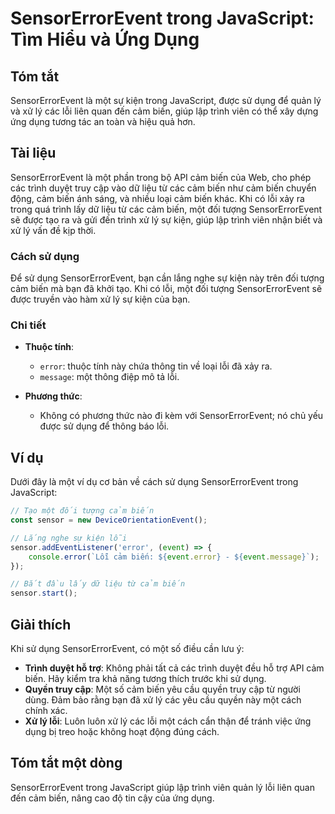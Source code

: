 <!--
Meta Description: # SensorErrorEvent trong JavaScript: Tìm Hiểu và Ứng Dụng ## Tóm tắt SensorErrorEvent là một sự kiện trong JavaScript, được sử dụng để quản lý và xử l...
Meta Keywords: cảm, biến, một, dụng, lỗi
-->

# SensorErrorEvent trong JavaScript: Tìm Hiểu và Ứng Dụng

## Tóm tắt
SensorErrorEvent là một sự kiện trong JavaScript, được sử dụng để quản lý và xử lý các lỗi liên quan đến cảm biến, giúp lập trình viên có thể xây dựng ứng dụng tương tác an toàn và hiệu quả hơn.

## Tài liệu
SensorErrorEvent là một phần trong bộ API cảm biến của Web, cho phép các trình duyệt truy cập vào dữ liệu từ các cảm biến như cảm biến chuyển động, cảm biến ánh sáng, và nhiều loại cảm biến khác. Khi có lỗi xảy ra trong quá trình lấy dữ liệu từ các cảm biến, một đối tượng SensorErrorEvent sẽ được tạo ra và gửi đến trình xử lý sự kiện, giúp lập trình viên nhận biết và xử lý vấn đề kịp thời.

### Cách sử dụng
Để sử dụng SensorErrorEvent, bạn cần lắng nghe sự kiện này trên đối tượng cảm biến mà bạn đã khởi tạo. Khi có lỗi, một đối tượng SensorErrorEvent sẽ được truyền vào hàm xử lý sự kiện của bạn.

### Chi tiết
- **Thuộc tính**:
  - `error`: thuộc tính này chứa thông tin về loại lỗi đã xảy ra.
  - `message`: một thông điệp mô tả lỗi.

- **Phương thức**:
  - Không có phương thức nào đi kèm với SensorErrorEvent; nó chủ yếu được sử dụng để thông báo lỗi.

## Ví dụ
Dưới đây là một ví dụ cơ bản về cách sử dụng SensorErrorEvent trong JavaScript:

```javascript
// Tạo một đối tượng cảm biến
const sensor = new DeviceOrientationEvent();

// Lắng nghe sự kiện lỗi
sensor.addEventListener('error', (event) => {
    console.error(`Lỗi cảm biến: ${event.error} - ${event.message}`);
});

// Bắt đầu lấy dữ liệu từ cảm biến
sensor.start();
```

## Giải thích
Khi sử dụng SensorErrorEvent, có một số điều cần lưu ý:
- **Trình duyệt hỗ trợ**: Không phải tất cả các trình duyệt đều hỗ trợ API cảm biến. Hãy kiểm tra khả năng tương thích trước khi sử dụng.
- **Quyền truy cập**: Một số cảm biến yêu cầu quyền truy cập từ người dùng. Đảm bảo rằng bạn đã xử lý các yêu cầu quyền này một cách chính xác.
- **Xử lý lỗi**: Luôn luôn xử lý các lỗi một cách cẩn thận để tránh việc ứng dụng bị treo hoặc không hoạt động đúng cách.

## Tóm tắt một dòng
SensorErrorEvent trong JavaScript giúp lập trình viên quản lý lỗi liên quan đến cảm biến, nâng cao độ tin cậy của ứng dụng.
